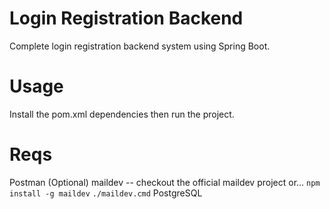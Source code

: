 # Login Registration Backend 

Complete login registration backend system using Spring Boot.
 # Usage
Install the pom.xml dependencies then run the project.

# Reqs
Postman (Optional)
maildev -- checkout the official maildev project or...
`npm install -g maildev` 
`./maildev.cmd`
PostgreSQL
